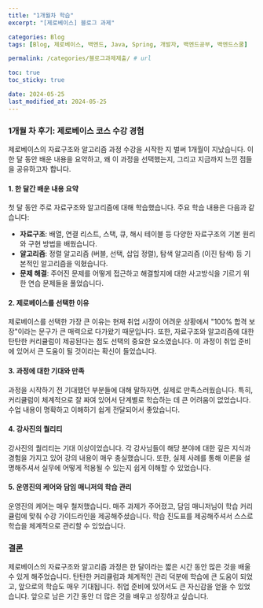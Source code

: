 ```yaml
---
title: "1개월차 학습"
excerpt: "[제로베이스] 블로그 과제"

categories: Blog
tags: [Blog, 제로베이스, 백엔드, Java, Spring, 개발자, 백엔드공부, 백엔드스쿨]

permalink: /categories/블로그과제제출/ # url

toc: true
toc_sticky: true

date: 2024-05-25
last_modified_at: 2024-05-25
---
```


### 1개월 차 후기: 제로베이스 코스 수강 경험

제로베이스의 자료구조와 알고리즘 과정 수강을 시작한 지 벌써 1개월이 지났습니다. 이 한 달 동안 배운 내용을 요약하고, 왜 이 과정을 선택했는지, 그리고 지금까지 느낀 점들을 공유하고자 합니다.

#### 1. 한 달간 배운 내용 요약

첫 달 동안 주로 자료구조와 알고리즘에 대해 학습했습니다. 주요 학습 내용은 다음과 같습니다:

- **자료구조**: 배열, 연결 리스트, 스택, 큐, 해시 테이블 등 다양한 자료구조의 기본 원리와 구현 방법을 배웠습니다.
- **알고리즘**: 정렬 알고리즘 (버블, 선택, 삽입 정렬), 탐색 알고리즘 (이진 탐색) 등 기본적인 알고리즘을 익혔습니다.
- **문제 해결**: 주어진 문제를 어떻게 접근하고 해결할지에 대한 사고방식을 기르기 위한 연습 문제들을 풀었습니다.

#### 2. 제로베이스를 선택한 이유

제로베이스를 선택한 가장 큰 이유는 현재 취업 시장이 어려운 상황에서 "100% 합격 보장"이라는 문구가 큰 매력으로 다가왔기 때문입니다. 또한, 자료구조와 알고리즘에 대한 탄탄한 커리큘럼이 제공된다는 점도 선택의 중요한 요소였습니다. 이 과정이 취업 준비에 있어서 큰 도움이 될 것이라는 확신이 들었습니다.

#### 3. 과정에 대한 기대와 만족

과정을 시작하기 전 기대했던 부분들에 대해 말하자면, 실제로 만족스러웠습니다. 특히, 커리큘럼이 체계적으로 잘 짜여 있어서 단계별로 학습하는 데 큰 어려움이 없었습니다. 수업 내용이 명확하고 이해하기 쉽게 전달되어서 좋았습니다.

#### 4. 강사진의 퀄리티

강사진의 퀄리티는 기대 이상이었습니다. 각 강사님들이 해당 분야에 대한 깊은 지식과 경험을 가지고 있어 강의 내용이 매우 충실했습니다. 또한, 실제 사례를 통해 이론을 설명해주셔서 실무에 어떻게 적용될 수 있는지 쉽게 이해할 수 있었습니다.

#### 5. 운영진의 케어와 담임 매니저의 학습 관리

운영진의 케어는 매우 철저했습니다. 매주 과제가 주어졌고, 담임 매니저님이 학습 커리큘럼에 맞춰 수강 가이드라인을 제공해주셨습니다. 학습 진도표를 제공해주셔서 스스로 학습을 체계적으로 관리할 수 있었습니다.

### 결론

제로베이스의 자료구조와 알고리즘 과정은 한 달이라는 짧은 시간 동안 많은 것을 배울 수 있게 해주었습니다. 탄탄한 커리큘럼과 체계적인 관리 덕분에 학습에 큰 도움이 되었고, 앞으로의 학습도 매우 기대됩니다. 취업 준비에 있어서도 큰 자신감을 얻을 수 있었습니다. 앞으로 남은 기간 동안 더 많은 것을 배우고 성장하고 싶습니다.
